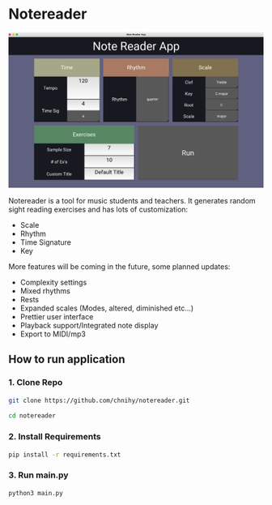 # Notereader
<img src="/static/preview.png">

Notereader is a tool for music students and teachers.  It generates random sight reading exercises and has lots of customization:
  - Scale
  - Rhythm
  - Time Signature
  - Key

More features will be coming in the future, some planned updates:
  - Complexity settings
  - Mixed rhythms
  - Rests
  - Expanded scales (Modes, altered, diminished etc...)
  - Prettier user interface
  - Playback support/Integrated note display
  - Export to MIDI/mp3

## How to run application
### 1. Clone Repo
```bash
git clone https://github.com/chnihy/notereader.git
```

```bash
cd notereader
```

### 2. Install Requirements
```bash
pip install -r requirements.txt
```


### 3. Run main.py
```bash
python3 main.py
```
